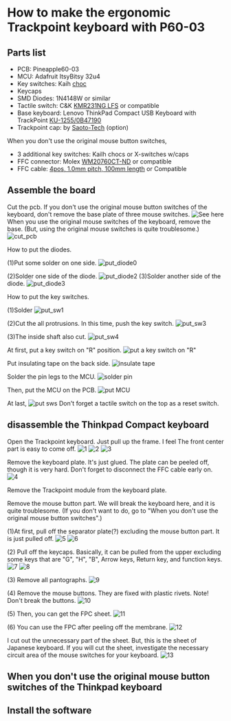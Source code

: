 # How to make the ergonomic Trackpoint keyboard with P60-03

## Parts list
- PCB: Pineapple60-03
- MCU: Adafruit ItsyBitsy 32u4
- Key switches: Kaih [choc](https://www.kailhswitch.com/mechanical-keyboard-switches/low-profile-key-switches/linear-mechanical-keyboard-switches.html)
- Keycaps
- SMD Diodes: 1N4148W or similar
- Tactile switch: C&K [KMR231NG LFS](https://www.digikey.jp/product-detail/ja/c-k/KMR231NG-LFS/CKN10246CT-ND/2176497) or compatible
- Base keyboard: Lenovo ThinkPad Compact USB Keyboard with TrackPoint [KU-1255/0B47190](https://support.lenovo.com/us/en/solutions/pd026745-thinkpad-compact-usb-keyboard-with-trackpoint-overview-and-service-parts)
- Trackpoint cap: by [Saoto-Tech](https://www.etsy.com/shop/SaotoTech) (option)

When you don't use the original mouse button switches,
- 3 additional key switches: Kailh chocs or X-switches w/caps
- FFC connector: Molex [WM20760CT-ND](https://www.digikey.com/en/products/detail/molex/2005280040/6099554) or compatible
- FFC cable: [4pos, 1.0mm pitch, 100mm length](https://www.digikey.com/en/products/detail/w%C3%BCrth-elektronik/686704100001/4573338) or Compatible


## Assemble the board
Cut the pcb. 
If you don't use the original mouse button switches of the keyboard, don't remove the base plate of three mouse switches. 
![See here](pics/01_cut_pcb0.jpg)
When you use the original mouse switches of the keyboard, remove the base.
(But, using the original mouse switches is quite troublesome.)
![cut_pcb](pics/02_cut_pcb1.jpg)

How to put the diodes.

(1)Put some solder on one side.
![put_diode0](pics/put_diode0.jpg)

(2)Solder one side of the diode.
![put_diode2](pics/put_diode2.jpg)
(3)Solder another side of the diode.
![put_diode3](pics/put_diode3.jpg)

How to put the key switches.

(1)Solder
![put_sw1](pics/put_sw1.jpg)

(2)Cut the all protrusions. In this time, push the key switch.
![put_sw3](pics/put_sw3.jpg)

(3)The inside shaft also cut.
![put_sw4](pics/put_sw4.jpg)

At first, put a key switch on "R" position.
![put a key switch on "R"](pics/03_put_R_sw.jpg)

Put insulating tape on the back side.
![insulate tape](pics/04_put_insulate_tape.jpg)

Solder the pin legs to the MCU.
![solder pin](pics/05_solder_pins.jpg)

Then, put the MCU on the PCB.
![put MCU](pics/06_put_mcu.jpg)

At last,
![put sws](pics/07_put_sws.jpg)
Don't forget a tactile switch on the top as a reset switch.

## disassemble the Thinkpad Compact keyboard

Open the Trackpoint keyboard. Just pull up the frame. I feel The front center part is easy to come off.
![1](pics/disassemble_keyboard1.jpg)
![2](pics/disassemble_keyboard2.jpg)
![3](pics/disassemble_keyboard3.jpg)

Remove the keyboard plate. It's just glued. The plate can be peeled off, though it is very hard.
Don't forget to disconnect the FFC cable early on.
![4](pics/disassemble_keyboard4.jpg)

Remove the Trackpoint module from the keyboard plate.

Remove the mouse button part. We will break the keyboard here, and it is quite troublesome. (If you don't want to do, go to "When you don't use the original mouse button switches".)

(1)At first, pull off the separator plate(?) excluding the mouse button part. It is just pulled off. 
![5](pics/disassemble_keyboard5.jpg)
![6](pics/disassemble_keyboard6.jpg)

(2) Pull off the keycaps. Basically, it can be pulled from the upper excluding some keys that are "G", "H", "B", Arrow keys, Return key, and function keys.
![7](pics/disassemble_keyboard7.jpg)
![8](pics/disassemble_keyboard8.jpg)

(3) Remove all pantographs.
![9](pics/disassemble_keyboard9.jpg)

(4) Remove the mouse buttons. They are fixed with plastic rivets.
Note! Don't break the buttons.
![10](pics/disassemble_keyboard10.jpg)

(5) Then, you can get the FPC sheet.
![11](pics/disassemble_keyboard11.jpg)

(6) You can use the FPC after peeling off the membrane.
![12](pics/disassemble_keyboard12.jpg)

I cut out the unnecessary part of the sheet. But, this is the sheet of Japanese keyboard. If you will cut the sheet, investigate the necessary circuit area of the mouse switches for your keyboard.
![13](pics/disassemble_keyboard13.jpg)



## When you don't use the original mouse button switches of the Thinkpad keyboard

## Install the software